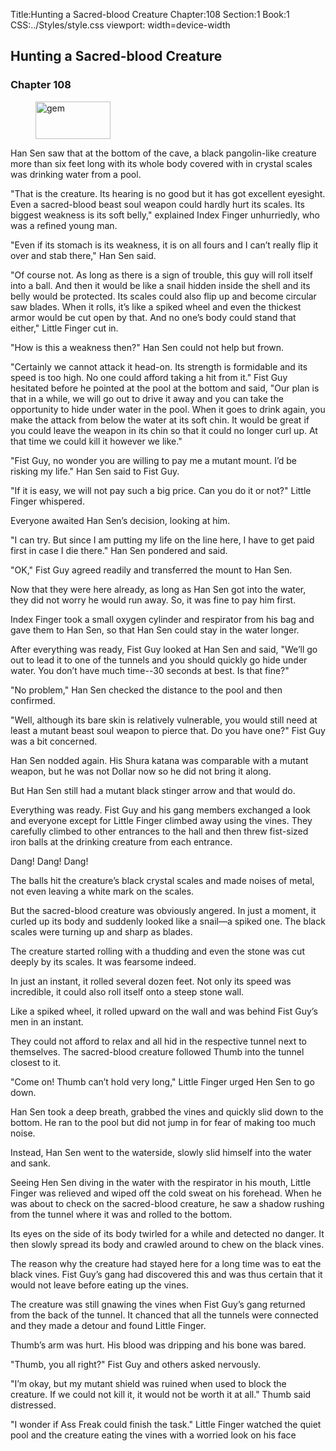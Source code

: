 Title:Hunting a Sacred-blood Creature 
Chapter:108 
Section:1 
Book:1 
CSS:../Styles/style.css 
viewport: width=device-width
  
## Hunting a Sacred-blood Creature
### Chapter 108
  
<figure>
	<img src="../Images/gem.gif" alt="gem" id="gem" width="120" height="60" />
</figure>
  

  
Han Sen saw that at the bottom of the cave, a black pangolin-like creature more than six feet long with its whole body covered with in crystal scales was drinking water from a pool.

"That is the creature. Its hearing is no good but it has got excellent eyesight. Even a sacred-blood beast soul weapon could hardly hurt its scales. Its biggest weakness is its soft belly," explained Index Finger unhurriedly, who was a refined young man.

"Even if its stomach is its weakness, it is on all fours and I can’t really flip it over and stab there," Han Sen said.

"Of course not. As long as there is a sign of trouble, this guy will roll itself into a ball. And then it would be like a snail hidden inside the shell and its belly would be protected. Its scales could also flip up and become circular saw blades. When it rolls, it’s like a spiked wheel and even the thickest armor would be cut open by that. And no one’s body could stand that either," Little Finger cut in.

"How is this a weakness then?" Han Sen could not help but frown.

"Certainly we cannot attack it head-on. Its strength is formidable and its speed is too high. No one could afford taking a hit from it." Fist Guy hesitated before he pointed at the pool at the bottom and said, "Our plan is that in a while, we will go out to drive it away and you can take the opportunity to hide under water in the pool. When it goes to drink again, you make the attack from below the water at its soft chin. It would be great if you could leave the weapon in its chin so that it could no longer curl up. At that time we could kill it however we like."

"Fist Guy, no wonder you are willing to pay me a mutant mount. I’d be risking my life." Han Sen said to Fist Guy.

"If it is easy, we will not pay such a big price. Can you do it or not?" Little Finger whispered.

Everyone awaited Han Sen’s decision, looking at him.

"I can try. But since I am putting my life on the line here, I have to get paid first in case I die there." Han Sen pondered and said.

"OK," Fist Guy agreed readily and transferred the mount to Han Sen.

Now that they were here already, as long as Han Sen got into the water, they did not worry he would run away. So, it was fine to pay him first.

Index Finger took a small oxygen cylinder and respirator from his bag and gave them to Han Sen, so that Han Sen could stay in the water longer.

After everything was ready, Fist Guy looked at Han Sen and said, "We’ll go out to lead it to one of the tunnels and you should quickly go hide under water. You don’t have much time--30 seconds at best. Is that fine?"

"No problem," Han Sen checked the distance to the pool and then confirmed.

"Well, although its bare skin is relatively vulnerable, you would still need at least a mutant beast soul weapon to pierce that. Do you have one?" Fist Guy was a bit concerned.

Han Sen nodded again. His Shura katana was comparable with a mutant weapon, but he was not Dollar now so he did not bring it along.

But Han Sen still had a mutant black stinger arrow and that would do.

Everything was ready. Fist Guy and his gang members exchanged a look and everyone except for Little Finger climbed away using the vines. They carefully climbed to other entrances to the hall and then threw fist-sized iron balls at the drinking creature from each entrance.

Dang! Dang! Dang!

The balls hit the creature’s black crystal scales and made noises of metal, not even leaving a white mark on the scales.

But the sacred-blood creature was obviously angered. In just a moment, it curled up its body and suddenly looked like a snail—a spiked one. The black scales were turning up and sharp as blades.

The creature started rolling with a thudding and even the stone was cut deeply by its scales. It was fearsome indeed.

In just an instant, it rolled several dozen feet. Not only its speed was incredible, it could also roll itself onto a steep stone wall.

Like a spiked wheel, it rolled upward on the wall and was behind Fist Guy’s men in an instant.

They could not afford to relax and all hid in the respective tunnel next to themselves. The sacred-blood creature followed Thumb into the tunnel closest to it.

"Come on! Thumb can’t hold very long," Little Finger urged Hen Sen to go down.

Han Sen took a deep breath, grabbed the vines and quickly slid down to the bottom. He ran to the pool but did not jump in for fear of making too much noise.

Instead, Han Sen went to the waterside, slowly slid himself into the water and sank.

Seeing Hen Sen diving in the water with the respirator in his mouth, Little Finger was relieved and wiped off the cold sweat on his forehead. When he was about to check on the sacred-blood creature, he saw a shadow rushing from the tunnel where it was and rolled to the bottom.

Its eyes on the side of its body twirled for a while and detected no danger. It then slowly spread its body and crawled around to chew on the black vines.

The reason why the creature had stayed here for a long time was to eat the black vines. Fist Guy’s gang had discovered this and was thus certain that it would not leave before eating up the vines.

The creature was still gnawing the vines when Fist Guy’s gang returned from the back of the tunnel. It chanced that all the tunnels were connected and they made a detour and found Little Finger.

Thumb’s arm was hurt. His blood was dripping and his bone was bared.

"Thumb, you all right?" Fist Guy and others asked nervously.

"I’m okay, but my mutant shield was ruined when used to block the creature. If we could not kill it, it would not be worth it at all." Thumb said distressed.

"I wonder if Ass Freak could finish the task." Little Finger watched the quiet pool and the creature eating the vines with a worried look on his face